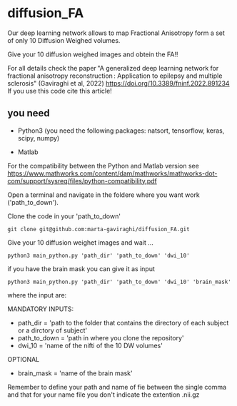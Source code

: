 # diffusion_FA
Our deep learning network allows to map Fractional Anisotropy form a set of only 10 Diffusion Weighed volumes.

Give your 10 diffusion weighed images and obtein the FA!!

For all details check the paper "A generalized deep learning network for fractional anisotropy reconstruction : Application to epilepsy and multiple sclerosis" (Gaviraghi et al, 2022)
https://doi.org/10.3389/fninf.2022.891234     If you use this code cite this article!

## you need

- Python3 (you need the following packages: natsort, tensorflow, keras, scipy, numpy)

- Matlab

For the compatibility between the Python and Matlab version see https://www.mathworks.com/content/dam/mathworks/mathworks-dot-com/support/sysreq/files/python-compatibility.pdf

Open a terminal and navigate in the foldere where you want work ('path_to_down'). 

Clone the code in your 'path_to_down'

```
git clone git@github.com:marta-gaviraghi/diffusion_FA.git
```
Give your 10 diffusion weighet images and wait ... 

```
python3 main_python.py 'path_dir' 'path_to_down' 'dwi_10'
```

if you have the brain mask you can give it as input

```
python3 main_python.py 'path_dir' 'path_to_down' 'dwi_10' 'brain_mask'
```

where the input are:

MANDATORY INPUTS:

- path_dir = 'path to the folder that contains the directory of each subject or a dirctory of subject'
- path_to_down =  'path in where you clone the repository'
- dwi_10 = 'name of the nifti of the 10 DW volumes'

OPTIONAL

- brain_mask = 'name of the brain mask'

Remember to define your path and name of fie between the single comma and that for your name file you don't indicate the extention .nii.gz
